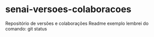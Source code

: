 # senai-versoes-colaboracoes
Repositório de versões e colaborações 
Readme exemplo
lembrei do comando: git status
